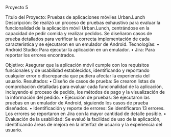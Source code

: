 Proyecto 5

Título del Proyecto: Pruebas de aplicaciones móviles Urban.Lunch
Descripción: Se realizó un proceso de pruebas exhaustivo para evaluar la funcionalidad de la aplicación móvil Urban.Lunch, centrándose en la capacidad de pedir comida y realizar pedidos. Se diseñaron casos de prueba detallados para verificar la correcta implementación de cada característica y se ejecutaron en un emulador de Android.
Tecnologías:
•  Android Studio: Para ejecutar la aplicación en un emulador. 
•  Jira: Para reportar los errores encontrados.

Objetivo: Asegurar que la aplicación móvil cumple con los requisitos funcionales y de usabilidad establecidos, identificando y reportando cualquier error o discrepancia que pudiera afectar la experiencia del usuario.
Resultados:
•  Diseño de casos de prueba: Se crearon listas de comprobación detalladas para evaluar cada funcionalidad de la aplicación, incluyendo el proceso de pedido, los métodos de pago y la visualización de la información del pedido. 
•  Ejecución de pruebas: Se ejecutaron las pruebas en un emulador de Android, siguiendo los casos de prueba diseñados. 
•  Identificación y reporte de errores: Se identificaron 13 errores. Los errores se reportaron en Jira con la mayor cantidad de detalle posible. 
•  Evaluación de la usabilidad: Se evaluó la facilidad de uso de la aplicación, identificando áreas de mejora en la interfaz de usuario y la experiencia del usuario.

